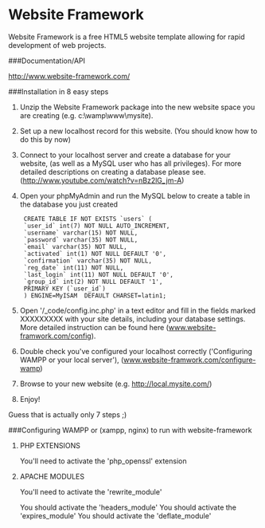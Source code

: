 Website Framework
===================

Website Framework is a free HTML5 website template allowing for rapid development of web projects.


###Documentation/API

http://www.website-framework.com/




###Installation in 8 easy steps

1. Unzip the Website Framework package into the new website space you are creating (e.g. c:\wamp\www\mysite).

2. Set up a new localhost record for this website. (You should know how to do this by now)

3. Connect to your localhost server and create a database for your website, (as well as a MySQL user who has all privileges). For more detailed descriptions on creating a database please see. (http://www.youtube.com/watch?v=nBz2lG_jm-A)

4. Open your phpMyAdmin and run the MySQL below to create a table in the database you just created 


		CREATE TABLE IF NOT EXISTS `users` (
		`user_id` int(7) NOT NULL AUTO_INCREMENT,
		`username` varchar(15) NOT NULL,
		`password` varchar(35) NOT NULL,
		`email` varchar(35) NOT NULL,
		`activated` int(1) NOT NULL DEFAULT '0',
		`confirmation` varchar(35) NOT NULL,
		`reg_date` int(11) NOT NULL,
		`last_login` int(11) NOT NULL DEFAULT '0',
		`group_id` int(2) NOT NULL DEFAULT '1',
		PRIMARY KEY (`user_id`)
		) ENGINE=MyISAM  DEFAULT CHARSET=latin1;


5. Open '/_code/config.inc.php' in a text editor and fill in the fields marked XXXXXXXXX with your site details, including your database settings. More detailed instruction can be found here (www.website-framwork.com/config). 

6. Double check you've configured your localhost correctly ('Configuring WAMPP or your local server'), (www.website-framwork.com/configure-wamp)

7. Browse to your new website (e.g. http://local.mysite.com/)

8. Enjoy!


Guess that is actually only 7 steps ;)




###Configuring WAMPP or (xampp, nginx) to run with website-framework 

1. PHP EXTENSIONS

	You'll need to activate the 'php_openssl' extension


2. APACHE MODULES
	
	You'll need to activate the 'rewrite_module'

	You should activate the 'headers_module'
	You should activate the 'expires_module'
	You should activate the 'deflate_module'
